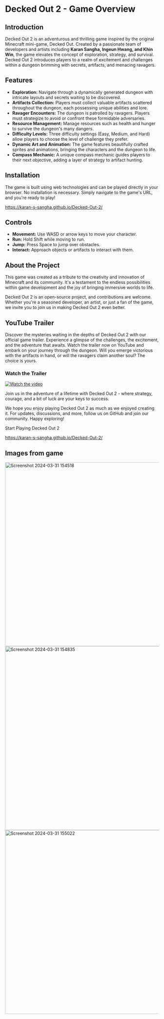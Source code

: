# Decked Out 2 - Game Overview

## Introduction
Decked Out 2 is an adventurous and thrilling game inspired by the original Minecraft mini-game, Decked Out. Created by a passionate team of developers and artists including **Karan Sangha, Ingeun Hwang, and Khin Win**, the game elevates the concept of exploration, strategy, and survival. Decked Out 2 introduces players to a realm of excitement and challenges within a dungeon brimming with secrets, artifacts, and menacing ravagers.

## Features
- **Exploration:** Navigate through a dynamically generated dungeon with intricate layouts and secrets waiting to be discovered.
- **Artifacts Collection:** Players must collect valuable artifacts scattered throughout the dungeon, each possessing unique abilities and lore.
- **Ravager Encounters:** The dungeon is patrolled by ravagers. Players must strategize to avoid or confront these formidable adversaries.
- **Resource Management:** Manage resources such as health and hunger to survive the dungeon's many dangers.
- **Difficulty Levels:** Three difficulty settings (Easy, Medium, and Hard) allow players to choose the level of challenge they prefer.
- **Dynamic Art and Animation:** The game features beautifully crafted sprites and animations, bringing the characters and the dungeon to life.
- **Compass Mechanic:** A unique compass mechanic guides players to their next objective, adding a layer of strategy to artifact hunting.

## Installation
The game is built using web technologies and can be played directly in your browser. No installation is necessary. Simply navigate to the game's URL, and you're ready to play!

https://karan-s-sangha.github.io/Decked-Out-2/

## Controls
- **Movement:** Use WASD or arrow keys to move your character.
- **Run:** Hold Shift while moving to run.
- **Jump:** Press Space to jump over obstacles.
- **Interact:** Approach objects or artifacts to interact with them.

## About the Project
This game was created as a tribute to the creativity and innovation of Minecraft and its community. It's a testament to the endless possibilities within game development and the joy of bringing immersive worlds to life.

Decked Out 2 is an open-source project, and contributions are welcome. Whether you're a seasoned developer, an artist, or just a fan of the game, we invite you to join us in making Decked Out 2 even better.

## YouTube Trailer
Discover the mysteries waiting in the depths of Decked Out 2 with our official game trailer. Experience a glimpse of the challenges, the excitement, and the adventure that awaits. Watch the trailer now on YouTube and embark on your journey through the dungeon. Will you emerge victorious with the artifacts in hand, or will the ravagers claim another soul? The choice is yours.

### Watch the Trailer

[![Watch the video](https://img.youtube.com/vi/twIb8laOm_U/3.jpg)](https://www.youtube.com/watch?v=twIb8laOm_U)


Join us in the adventure of a lifetime with Decked Out 2 - where strategy, courage, and a bit of luck are your keys to success.

We hope you enjoy playing Decked Out 2 as much as we enjoyed creating it. For updates, discussions, and more, follow us on GitHub and join our community. Happy exploring!

Start Playing Decked Out 2

https://karan-s-sangha.github.io/Decked-Out-2/


## Images from game
<img width="600" alt="Screenshot 2024-03-31 154518" src="https://github.com/karan-s-sangha/Decked-Out-2/assets/122415428/14fd7a84-89d5-41c9-bf7c-9a0c4db2be24">
<img width="600" alt="Screenshot 2024-03-31 154835" src="https://github.com/karan-s-sangha/Decked-Out-2/assets/122415428/de3b91c8-17e4-450e-b99c-301bd5330294">
<img width="600" alt="Screenshot 2024-03-31 155022" src="https://github.com/karan-s-sangha/Decked-Out-2/assets/122415428/5b22ecae-b7a0-4f85-b566-b93d4de79ad3">

